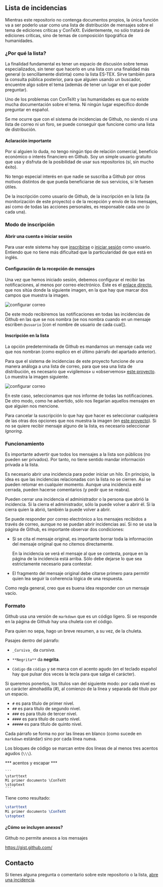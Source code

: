 

## Lista de incidencias

Mientras este repositorio no contenga documentos propios, la única
función va a ser poderlo usar como una lista de distribución de
mensajes sobre el tema de ediciones críticas y ConTeXt. Evidentemente,
no sólo tratará de ediciones críticas, sino de temas de composición
tipográfica de humanidades.

### ¿Por qué la lista?

La finalidad fundamental es tener un espacio de discusión sobre temas
especializados, sin tener que hacerlo en una lista con una finalidad
más general (o sencillamente distinta) como la lista ES-TEX. Sirve
también para la consulta pública posterior, para que alguien usando
un buscador, encuentre algo sobre el tema (además de tener un lugar en
el que poder preguntar).

Uno de los problemas con ConTeXt y las humanidades es que no existe
mucha documentación sobre el tema. Ni ningún lugar específico donde
preguntar en español.

Se me ocurre que con el sistema de incidencias de Github, no siendo ni
una lista de correo ni un foro, se puede conseguir que funcione como
una lista de distribución.

#### Aclaración importante

Por si alguien lo duda, no tengo ningún tipo de relación comercial,
beneficio económico o interés financiero en Github. Soy un simple
usuario gratuito que usa y disfruta de la posibilidad de usar sus
repositorios (sí, sin mucho éxito).

No tengo especial interés en que nadie se suscriba a Github por otros
motivos distintos de que pueda beneficiarse de sus servicios, si le
fuesen útiles.

De la inscripción como usuario de Github, de la inscripción en la
lista (la monitorización de este proyecto) o de la recepción y envío
de los mensajes, así como de todas las acciones personales, es
responsable cada uno (o cada una).

### Modo de inscripción

#### Abrir una cuenta o iniciar sesión

Para usar este sistema hay que
[inscribirse](https://github.com/signup) o [iniciar
sesión](https://github.com/login?return_to=%2Fousia%2Fcontext-critica%2Fissues)
como usuario. Entiendo que no tiene más dificultad que la
particularidad de que está en inglés.

#### Configuración de la recepción de mensajes

Una vez que hemos iniciado sesión, debemos configurar el recibir las
notificaciones, al menos por correo electrónico. Éste es el [enlace
directo](https://github.com/settings/notifications), que nos sitúa
donde la siguiente imagen, en la que hay que marcar dos campos que
muestra la imagen.

![configurar correo](https://raw.github.com/ousia/context-critica/master/img/configura-recibir-correo.png)

De este modo recibiremos las notificaciones en todas las incidencias
de Github en las que se nos nombra (se nos nombra cuando en un mensaje
escriben `@usuario` [con el nombre de usuario de cada cual]).

#### Inscripción en la lista

La opción predeterminada de Github es mandarnos un mensaje cada vez
que nos nombran (como explico en el último párrafo del apartado
anterior).

Para que el sistema de incidencias de este proyecto funcione de una
manera análoga a una lista de correo, para que sea una lista de
distribución, es necesario que «vigilemos» u «observemos» [este
proyecto](https://github.com/ousia/context-critica). Lo muestra la
imagen siguiente.

![configurar
correo](https://raw.github.com/ousia/context-critica/master/img/inscribe-lista.png)

En este caso, seleccionamos que nos informe de todas las
notificaciones. De otro modo, como he advertido, sólo nos llegarían
aquellos mensajes en que alguien nos mencione.

Para cancelar la suscripción lo que hay que hacer es seleccionar
cualquiera de las otras dos opciones que nos muestra la imagen (en
[este proyecto](https://github.com/ousia/context-critica)). Si no se
quiere recibir mensaje alguno de la lista, es necesario seleccionar
_Ignoring_.

<!-- ### Compromiso de participación

En un campo de gran cultivo personal como es el caso de gente que se
dedica las humanidades, supongo que estará de más hacer la siguiente
reflexión. Pero lo aviso para que no haya incomprensiones antes de
empezar.

La participación en esta lista supone un compromiso personal que se
resume en la siguiente palabra:

* Respeto. Es *condición indispensable* para permanecer en la lista.

Espero que esto se traduzca en una comunicación electrónica cordial,
aunque haya las disensiones que pueda haber.

En caso negativo, a la tercera falta de respeto -->

### Funcionamiento

Es importante advertir que todos los mensajes a la lista son públicos
(no pueden ser privados). Por tanto, no tiene sentido mandar
información privada a la lista.

Es necesario abrir una incidencia para poder iniciar un hilo. En
principio, la idea es que las incidencias relacionadas con la lista no
se cierren. Así se pueden retomar en cualquier momento. Aunque una
incidencia esté cerrada, pueden hacerse comentarios (y pedir que se
reabra).

Pueden cerrar una incidencia el administrador o la persona que abrió
la incidencia. Si la cierra el administrador, sólo la puede volver a
abrir él. Si la cierra quien la abrió, también la puede volver a abrir.

Se puede responder por correo electrónico a los mensajes recibidos a
través de correo, aunque no se puedan abrir incidencias así. Si no se
usa la página de Github, es importante observar dos condiciones:

* Si se cita el mensaje original, es importante borrar toda la
información del mensaje original que no citemos directamente.

    En la incidencia se verá el mensaje al que se contesta, porque
    en la página de la incidencia está arriba. Sólo debe dejarse lo
    que sea estrictamente necesario para contestar.

* El fragmento del mensaje original debe citarse primero para permitir
quien lea seguir la coherencia lógica de una respuesta.

Como regla general, creo que es buena idea responder con un mensaje vacío.

### Formato

Github usa una versión de `markdown` que es un código ligero. Si se
responde en la página de Github hay una chuleta con el código.

Para quien no sepa, hago un breve resumen, a su vez, de la chuleta.

Pasajes dentro del párrafo:

* `_Cursiva_` da _cursiva_.

* `**Negrita**` da **negrita**.

* `​Código​` da `código` y se marca con el acento agudo (en el
teclado español hay que pulsar dos veces la tecla para que salga el
carácter).

Si queremos ponerlos, los títulos van del siguiente modo: por cada
nivel es un carácter almohadilla (#), al comienzo de la línea y
separada del título por un espacio.

* `#` es para título de primer nivel.
* `##` es para título de segundo nivel.
* `###` es para título de tercer nivel.
* `####` es para título de cuarto nivel.
* `#####` es para título de quinto nivel.

Cada párrafo se forma no por las líneas en blanco (como sucede en
`markdown` estándar) sino por cada línea nueva.

Los bloques de código se marcan entre dos líneas de al menos tres
acentos agudos (`\​\​\`).

*** acentos y escapar ***

```
`​`​`
\starttext
Mi primer documento \ConTeXt
\stoptext
`​`​`
```

Tiene como resultado:

```tex
\starttext
Mi primer documento \ConTeXt
\stoptext
```

#### ¿Cómo se incluyen anexos?

Github no permite anexos a los mensajes

https://gist.github.com/

## Contacto

Si tienes alguna pregunta o comentario sobre este repositorio o la lista, [abre una incidencia](https://github.com/ousia/context-critica/issues/new).

